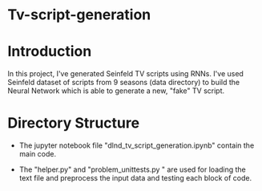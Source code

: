 # Tv-script-generation

# Introduction
In this project, I've generated Seinfeld TV scripts using RNNs. 
I've used Seinfeld dataset of scripts from 9 seasons (data directory) to build the Neural Network which is able to generate a new, "fake" TV script.

# Directory Structure

* The jupyter notebook file "dlnd_tv_script_generation.ipynb" contain the main code.
 
* The "helper.py" and "problem_unittests.py " are used for loading the text file and preprocess the input data and testing each block of code.


